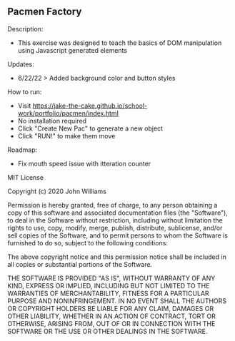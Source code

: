 ## Pacmen Factory

Description:
- This exercise was designed to teach the basics of DOM manipulation using Javascript generated elements

Updates:
- 6/22/22 > Added background color and button styles

How to run:
- Visit https://jake-the-cake.github.io/school-work/portfolio/pacmen/index.html
- No installation required
- Click "Create New Pac" to generate a new object
- Click "RUN!" to make them move

Roadmap:
- Fix mouth speed issue with itteration counter

MIT License

Copyright (c) 2020 John Williams

Permission is hereby granted, free of charge, to any person obtaining a copy
of this software and associated documentation files (the "Software"), to deal
in the Software without restriction, including without limitation the rights
to use, copy, modify, merge, publish, distribute, sublicense, and/or sell
copies of the Software, and to permit persons to whom the Software is
furnished to do so, subject to the following conditions:

The above copyright notice and this permission notice shall be included in all
copies or substantial portions of the Software.

THE SOFTWARE IS PROVIDED "AS IS", WITHOUT WARRANTY OF ANY KIND, EXPRESS OR
IMPLIED, INCLUDING BUT NOT LIMITED TO THE WARRANTIES OF MERCHANTABILITY,
FITNESS FOR A PARTICULAR PURPOSE AND NONINFRINGEMENT. IN NO EVENT SHALL THE
AUTHORS OR COPYRIGHT HOLDERS BE LIABLE FOR ANY CLAIM, DAMAGES OR OTHER
LIABILITY, WHETHER IN AN ACTION OF CONTRACT, TORT OR OTHERWISE, ARISING FROM,
OUT OF OR IN CONNECTION WITH THE SOFTWARE OR THE USE OR OTHER DEALINGS IN THE
SOFTWARE.